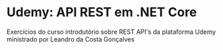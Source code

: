 # Udemy: API REST em .NET Core

Exercícios do curso introdutório sobre REST API's da plataforma Udemy ministrado por Leandro da Costa Gonçalves 
